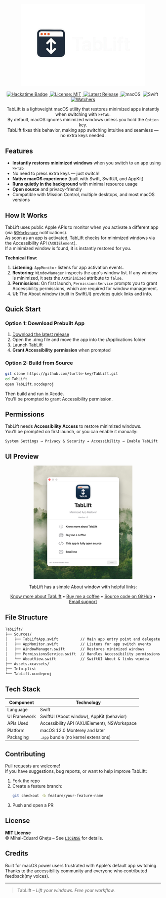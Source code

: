 <p align="center">
  <img src="Images/banner.png" alt="TabLift Banner" width="400"/>
</p>

<p align="center">
  <a href="https://hackclub.com/hackatime/">
    <img src="https://hackatime-badge.hackclub.com/U092L97H9LZ/TabLift" alt="Hackatime Badge" style="margin-right:4px;"/>
  </a>
  <a href="https://github.com/turtle-key/TabLift/blob/main/LICENSE">
    <img src="https://img.shields.io/github/license/turtle-key/TabLift?color=29c469&label=License" alt="License: MIT" style="margin-right:4px;"/>
  </a>
  <a href="https://github.com/turtle-key/TabLift/releases">
    <img src="https://img.shields.io/github/v/release/turtle-key/TabLift?color=007aff&label=Release" alt="Latest Release" style="margin-right:4px;"/>
  </a>
  <img src="https://img.shields.io/badge/macOS-000000?style=flat&logo=apple&logoColor=white" alt="macOS" style="margin-right:4px;"/>
  <img src="https://img.shields.io/badge/Swift-F05138?style=flat&logo=swift&logoColor=white" alt="Swift" style="margin-right:4px;"/>
  <a href="https://github.com/turtle-key/TabLift/stargazers">
    <img src="https://img.shields.io/github/watchers/turtle-key/TabLift?label=Watchers&style=social" alt="Watchers"/>
  </a>
</p>

<p align="center">
  TabLift is a lightweight macOS utility that restores minimized apps instantly when switching with <code>⌘+Tab</code>.<br>
  By default, macOS ignores minimized windows unless you hold the <code>Option</code> key.<br>
  TabLift fixes this behavior, making app switching intuitive and seamless — no extra keys needed.
</p>

## Features

- **Instantly restores minimized windows** when you switch to an app using `⌘+Tab`
- No need to press extra keys — just switch!
- **Native macOS experience** (built with Swift, SwiftUI, and AppKit)
- **Runs quietly in the background** with minimal resource usage
- **Open source** and privacy-friendly  
- Compatible with Mission Control, multiple desktops, and most macOS versions

## How It Works

TabLift uses public Apple APIs to monitor when you activate a different app (via [`NSWorkspace`](https://developer.apple.com/documentation/appkit/nsworkspace) notifications).  
As soon as an app is activated, TabLift checks for minimized windows via the Accessibility API (`AXUIElement`).  
If a minimized window is found, it is instantly restored for you.

**Technical flow:**

1. **Listening**: `AppMonitor` listens for app activation events.
2. **Restoring**: `WindowManager` inspects the app's window list. If any window is minimized, it sets the `AXMinimized` attribute to `false`.
3. **Permissions**: On first launch, `PermissionsService` prompts you to grant Accessibility permissions, which are required for window management.
4. **UI**: The About window (built in SwiftUI) provides quick links and info.

## Quick Start

### Option 1: Download Prebuilt App

1. [Download the latest release](https://github.com/turtle-key/TabLift/releases)
2. Open the .dmg file and move the app into the /Applications folder
3. Launch TabLift
4. **Grant Accessibility permission** when prompted

### Option 2: Build from Source

```bash
git clone https://github.com/turtle-key/TabLift.git
cd TabLift
open TabLift.xcodeproj
```
Then build and run in Xcode.  
You'll be prompted to grant Accessibility permission.

## Permissions

TabLift needs **Accessibility Access** to restore minimized windows.  
You'll be prompted on first launch, or you can enable it manually:

```
System Settings → Privacy & Security → Accessibility → Enable TabLift
```

## UI Preview

<p align="center">
  <img src="Images/app-screenshot.png" alt="App Screenshot" width="320"/>
</p>

<p align="center">
TabLift has a simple About window with helpful links:
</p>
<p align="center">
  <a href="https://tablift.mihai.sh">Know more about TabLift</a> •
  <a href="https://coff.ee/turtle.key">Buy me a coffee</a> •
  <a href="https://github.com/turtle-key/TabLift">Source code on GitHub</a> •
  <a href="mailto:ghetumihaieduard@gmail.com">Email support</a>
</p>

## File Structure

```
TabLift/
├── Sources/
│   ├── TabLiftApp.swift          // Main app entry point and delegate
│   ├── AppMonitor.swift          // Listens for app switch events
│   ├── WindowManager.swift       // Restores minimized windows
│   ├── PermissionsService.swift  // Handles Accessibility permissions
│   └── AboutView.swift           // SwiftUI About & links window
├── Assets.xcassets/
├── Info.plist
└── TabLift.xcodeproj
```

## Tech Stack

| Component       | Technology                                   |
|-----------------|----------------------------------------------|
| Language        | Swift                                        |
| UI Framework    | SwiftUI (About window), AppKit (behavior)    |
| APIs Used       | Accessibility API (AXUIElement), NSWorkspace |
| Platform        | macOS 12.0 Monterey and later                |
| Packaging       | `.app` bundle (no kernel extensions)         |

## Contributing

Pull requests are welcome!  
If you have suggestions, bug reports, or want to help improve TabLift:

1. Fork the repo
2. Create a feature branch:
   ```bash
   git checkout -b feature/your-feature-name
   ```
3. Push and open a PR

## License

**MIT License**  
© Mihai-Eduard Ghețu – See [`LICENSE`](LICENSE) for details.

## Credits

Built for macOS power users frustrated with Apple's default app switching.  
Thanks to the accessibility community and everyone who contributed feedback(my voices).

---

> TabLift – *Lift your windows. Free your workflow.*
